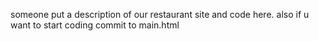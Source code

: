 someone put a description of our restaurant site and code here. also if u want to start coding commit to main.html
